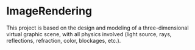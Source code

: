 # ImageRendering
This project is based on the design and modeling of a three-dimensional virtual graphic scene, with all physics involved (light source, rays, reflections, refraction, color, blockages, etc.).
